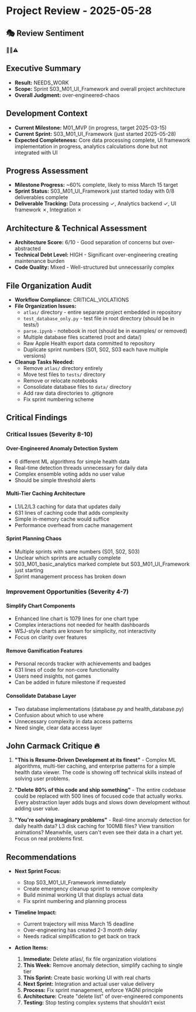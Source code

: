 # Project Review - 2025-05-28

## 🎭 Review Sentiment

🤔😬⚠️

## Executive Summary

- **Result:** NEEDS_WORK
- **Scope:** Sprint S03_M01_UI_Framework and overall project architecture
- **Overall Judgment:** over-engineered-chaos

## Development Context

- **Current Milestone:** M01_MVP (in progress, target 2025-03-15)
- **Current Sprint:** S03_M01_UI_Framework (just started 2025-05-28)
- **Expected Completeness:** Core data processing complete, UI framework implementation in progress, analytics calculations done but not integrated with UI

## Progress Assessment

- **Milestone Progress:** ~60% complete, likely to miss March 15 target
- **Sprint Status:** S03_M01_UI_Framework just started today with 0/8 deliverables complete
- **Deliverable Tracking:** Data processing ✓, Analytics backend ✓, UI framework ✗, Integration ✗

## Architecture & Technical Assessment

- **Architecture Score:** 6/10 - Good separation of concerns but over-abstracted
- **Technical Debt Level:** HIGH - Significant over-engineering creating maintenance burden
- **Code Quality:** Mixed - Well-structured but unnecessarily complex

## File Organization Audit

- **Workflow Compliance:** CRITICAL_VIOLATIONS
- **File Organization Issues:**
  - `atlas/` directory - entire separate project embedded in repository
  - `test_database_only.py` - test file in root directory (should be in tests/)
  - `parse.ipynb` - notebook in root (should be in examples/ or removed)
  - Multiple database files scattered (root and data/)
  - Raw Apple Health export data committed to repository
  - Duplicate sprint numbers (S01, S02, S03 each have multiple versions)
- **Cleanup Tasks Needed:**
  - Remove `atlas/` directory entirely
  - Move test files to `tests/` directory
  - Remove or relocate notebooks
  - Consolidate database files to `data/` directory
  - Add raw data directories to .gitignore
  - Fix sprint numbering scheme

## Critical Findings

### Critical Issues (Severity 8-10)

#### Over-Engineered Anomaly Detection System
- 6 different ML algorithms for simple health data
- Real-time detection threads unnecessary for daily data
- Complex ensemble voting adds no user value
- Should be simple threshold alerts

#### Multi-Tier Caching Architecture
- L1/L2/L3 caching for data that updates daily
- 631 lines of caching code that adds complexity
- Simple in-memory cache would suffice
- Performance overhead from cache management

#### Sprint Planning Chaos
- Multiple sprints with same numbers (S01, S02, S03)
- Unclear which sprints are actually complete
- S03_M01_basic_analytics marked complete but S03_M01_UI_Framework just starting
- Sprint management process has broken down

### Improvement Opportunities (Severity 4-7)

#### Simplify Chart Components
- Enhanced line chart is 1079 lines for one chart type
- Complex interactions not needed for health dashboards
- WSJ-style charts are known for simplicity, not interactivity
- Focus on clarity over features

#### Remove Gamification Features
- Personal records tracker with achievements and badges
- 631 lines of code for non-core functionality
- Users need insights, not games
- Can be added in future milestone if requested

#### Consolidate Database Layer
- Two database implementations (database.py and health_database.py)
- Confusion about which to use where
- Unnecessary complexity in data access patterns
- Need single, clear data access layer

## John Carmack Critique 🔥

1. **"This is Resume-Driven Development at its finest"** - Complex ML algorithms, multi-tier caching, and enterprise patterns for a simple health data viewer. The code is showing off technical skills instead of solving user problems.

2. **"Delete 80% of this code and ship something"** - The entire codebase could be replaced with 500 lines of focused code that actually works. Every abstraction layer adds bugs and slows down development without adding user value.

3. **"You're solving imaginary problems"** - Real-time anomaly detection for daily health data? L3 disk caching for 100MB files? View transition animations? Meanwhile, users can't even see their data in a chart yet. Focus on real problems first.

## Recommendations

- **Next Sprint Focus:** 
  - Stop S03_M01_UI_Framework immediately
  - Create emergency cleanup sprint to remove complexity
  - Build minimal working UI that displays actual data
  - Fix sprint numbering and planning process

- **Timeline Impact:** 
  - Current trajectory will miss March 15 deadline
  - Over-engineering has created 2-3 month delay
  - Needs radical simplification to get back on track

- **Action Items:**
  1. **Immediate:** Delete atlas/, fix file organization violations
  2. **This Week:** Remove anomaly detection, simplify caching to single tier
  3. **This Sprint:** Create basic working UI with real charts
  4. **Next Sprint:** Integration and actual user value delivery
  5. **Process:** Fix sprint management, enforce YAGNI principle
  6. **Architecture:** Create "delete list" of over-engineered components
  7. **Testing:** Stop testing complex systems that shouldn't exist